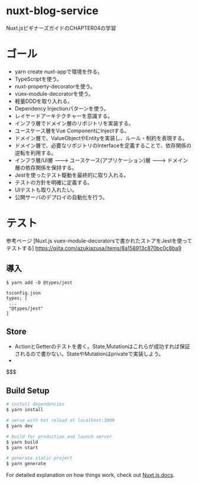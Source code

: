 # nuxt-blog-service

Nuxt.jsビギナーズガイドのCHAPTER04の学習

# ゴール

- yarn create nuxt-appで環境を作る。
- TypeScriptを使う。
- nuxt-property-decoratorを使う。
- vuex-module-decoratorを使う。
- 軽量DDDを取り入れる。
- Dependency Injectionパターンを使う。
- レイヤードアーキテクチャーを意識する。
- インフラ層でドメイン層のリポジトリを実装する。
- ユースケース層をVue ComponentにInjectする。
- ドメイン層で、ValueObjectやEntityを実装し、ルール・制約を表現する。
- ドメイン層で、必要なリポジトリのInterfaceを定義することで、依存関係の逆転を利用する。
- インフラ層/UI層 ---> ユースケース(アプリケーション)層 ---> ドメイン層の依存関係を保持する。
- Jestを使ったテスト駆動を最終的に取り入れる。
- テストの方針を明確に定義する。
- UIテストも取り入れたい。
- 公開サーバのデプロイの自動化を行う。

# テスト

参考ページ [Nuxt.js vuex-module-decoratorsで書かれたストアをJestを使ってテストする]
https://qiita.com/azukiazusa/items/8a158913c870bc0c8ba9

## 導入
```
$ yarn add -D @types/jest
```

```
tsconfig.json
types; [
 ...
 "@types/jest"
]
```

## Store
- ActionとGetterのテストを書く。State,Mutationはこれらが成功すれば保証されるので書かない。StateやMutationはprivateで実装しよう。
- 

$$$

## Build Setup

```bash
# install dependencies
$ yarn install

# serve with hot reload at localhost:3000
$ yarn dev

# build for production and launch server
$ yarn build
$ yarn start

# generate static project
$ yarn generate
```

For detailed explanation on how things work, check out [Nuxt.js docs](https://nuxtjs.org).
